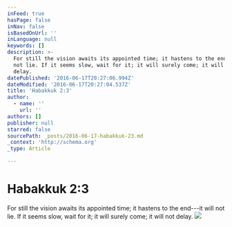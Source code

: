 ```yaml
---
inFeed: true
hasPage: false
inNav: false
isBasedOnUrl: ''
inLanguage: null
keywords: []
description: >-
  For still the vision awaits its appointed time; it hastens to the end—it will
  not lie. If it seems slow, wait for it; it will surely come; it will not
  delay. 
datePublished: '2016-06-17T20:27:06.994Z'
dateModified: '2016-06-17T20:27:04.537Z'
title: 'Habakkuk 2:3'
author:
  - name: ''
    url: ''
authors: []
publisher: null
starred: false
sourcePath: _posts/2016-06-17-habakkuk-23.md
_context: 'http://schema.org'
_type: Article

---
```

# Habakkuk 2:3

For still the vision awaits its appointed time; it hastens to the end---it will not lie. If it seems slow, wait for it; it will surely come; it will not delay. ![](https://the-grid-user-content.s3-us-west-2.amazonaws.com/6969d566-67ff-4854-9a8d-00499af91a43.jpg)
